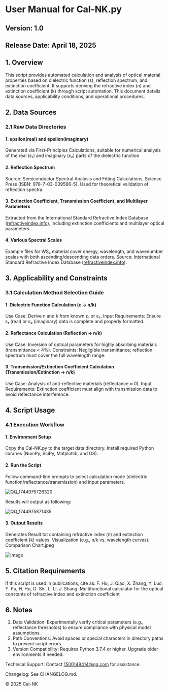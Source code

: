 # User Manual for Cal-NK.py
## Version: 1.0
## Release Date: April 18, 2025

## 1. Overview
This script provides automated calculation and analysis of optical material properties based on dielectric function (ε), reflection spectrum, and extinction coefficient. It supports deriving the refractive index (n) and extinction coefficient (k) through script automation. This document details data sources, applicability conditions, and operational procedures.

## 2. Data Sources
### 2.1 Raw Data Directories
#### 1.	epsilon(real) and epsilon(imaginary)
Generated via First-Principles Calculations, suitable for numerical analysis of the real (ε₁) and imaginary (ε₂) parts of the dielectric function
#### 2.	Reflection Spectrum
Source: Semiconductor Spectral Analysis and Fitting Calculations, Science Press (ISBN: 978-7-03-039566-5). Used for theoretical validation of reflection spectra.
#### 3.	Extinction Coefficient, Transmission Coefficient, and Multilayer Parameters
Extracted from the International Standard Refractive Index Database ([refractiveindex.info](https://refractiveindex.info/)), including extinction coefficients and multilayer optical parameters.
#### 4.	Various Spectral Scales
Example files for WS₂ material cover energy, wavelength, and wavenumber scales with both ascending/descending data orders.
Source: International Standard Refractive Index Database ([refractiveindex.info](https://refractiveindex.info/)).

## 3. Applicability and Constraints
### 3.1 Calculation Method Selection Guide
#### 1.	Dielectric Function Calculation (ε → n/k)
Use Case: Derive n and k from known ε₁ or ε₂.
Input Requirements: Ensure ε₁ (real) or ε₂ (imaginary) data is complete and properly formatted.
#### 2.	Reflectance Calculation (Reflection → n/k)
Use Case: Inversion of optical parameters for highly absorbing materials (transmittance < 4%).
Constraints: Negligible transmittance; reflection spectrum must cover the full wavelength range.
#### 3.	Transmission/Extinction Coefficient Calculation (Transmission/Extinction → n/k)
Use Case: Analysis of anti-reflective materials (reflectance ≈ 0).
Input Requirements: Extinction coefficient must align with transmission data to avoid reflectance interference.

## 4. Script Usage
### 4.1 Execution Workflow
#### 1.	Environment Setup
Copy the Cal-NK.py to the target data directory.
Install required Python libraries (NumPy, SciPy, Matplotlib, and OS).
#### 2.	Run the Script
Follow command-line prompts to select calculation mode (dielectric function/reflectance/transmission) and input parameters.

![QQ_1744975726320](https://github.com/user-attachments/assets/09c843df-a214-47e3-9e36-bbdae68d3141)

Results will output as following:

![QQ_1744975871435](https://github.com/user-attachments/assets/54db3da1-2f91-4444-b7f1-7f8681ac94b3)

#### 3.	Output Results
Generates Result.txt containing refractive index (n) and extinction coefficient (k) values.
Visualization (e.g., n/k vs. wavelength curves). Comparison Chart.jpeg

![image](https://github.com/user-attachments/assets/f99c1e66-f5ad-4491-86e1-d1c4a1c9302a)

## 5. Citation Requirements
If this script is used in publications, cite as:
F. Hu, J. Qiao, X. Zhang, Y. Luo, Y. Pu, H. Hu, G. Shi, L. Li, J. Shang. Multifunctional calculator for the optical constants of refractive index and extinction coefficient

## 6. Notes
1.	Data Validation: Experimentally verify critical parameters (e.g., reflectance thresholds) to ensure compliance with physical model assumptions.
2.	Path Conventions: Avoid spaces or special characters in directory paths to prevent script errors.
3.	Version Compatibility: Requires Python 3.7.4 or higher. Upgrade older environments if needed.

Technical Support: Contact 1500148414@qq.com for assistance.

Changelog: See CHANGELOG.md.

© 2025 Cal-NK



